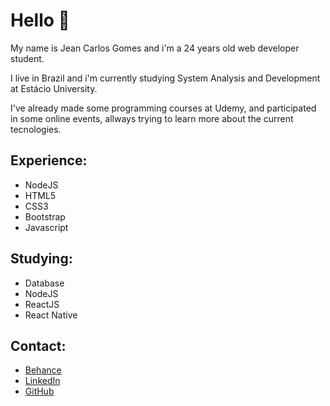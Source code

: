 <h1> Hello 👋</h1>
<p> My name is Jean Carlos Gomes and i'm a 24 years old web developer student. </p>
<p> I live in Brazil and i'm currently studying System Analysis and Development at Estácio University. </p>
<p> I've already made some programming courses at Udemy, and participated in some online events, allways trying to learn more about the current tecnologies. </p>


 <h2>Experience:</h2>
  <ul>
    <li>NodeJS </li>
    <li>HTML5</li>
    <li>CSS3</li>
    <li>Bootstrap</li>
    <li>Javascript</li>
  </ul>



 <h2>Studying:</h2>
  <ul>
    <li>Database </li>
    <li>NodeJS</li>
    <li>ReactJS</li>
    <li>React Native</li>
  </ul>

<h2>Contact:</h2>
<ul>
  <li><a href="https://www.behance.net/JeanCDev" class="button">Behance</a></li>
  <li><a href="https://www.linkedin.com/in/jean-c-gomes-design/">LinkedIn</a></li>
  <li><a href="https://github.com/JeanCDev/JeanCDev/">GitHub</a></li>
</ul>

<!--
**JeanCDev/JeanCDev** is a ✨ _special_ ✨ repository because its `README.md` (this file) appears on your GitHub profile.

Here are some ideas to get you started:

- 🔭 I’m currently working on ...
- 🌱 I’m currently learning ...
- 👯 I’m looking to collaborate on ...
- 🤔 I’m looking for help with ...
- 💬 Ask me about ...
- 📫 How to reach me: ...
- 😄 Pronouns: ...
- ⚡ Fun fact: ...
-->
